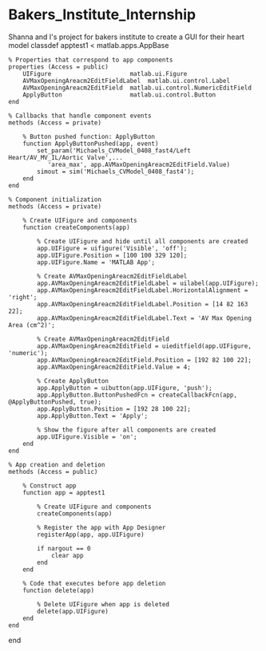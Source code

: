 # Bakers_Institute_Internship
Shanna and I's project for bakers institute to create a GUI for their heart model
classdef apptest1 < matlab.apps.AppBase

    % Properties that correspond to app components
    properties (Access = public)
        UIFigure                      matlab.ui.Figure
        AVMaxOpeningAreacm2EditFieldLabel  matlab.ui.control.Label
        AVMaxOpeningAreacm2EditField  matlab.ui.control.NumericEditField
        ApplyButton                   matlab.ui.control.Button
    end

    % Callbacks that handle component events
    methods (Access = private)

        % Button pushed function: ApplyButton
        function ApplyButtonPushed(app, event)
            set_param('Michaels_CVModel_0408_fast4/Left Heart/AV_MV_IL/Aortic Valve',...
               'area_max', app.AVMaxOpeningAreacm2EditField.Value)
            simout = sim('Michaels_CVModel_0408_fast4');
        end
    end

    % Component initialization
    methods (Access = private)

        % Create UIFigure and components
        function createComponents(app)

            % Create UIFigure and hide until all components are created
            app.UIFigure = uifigure('Visible', 'off');
            app.UIFigure.Position = [100 100 329 120];
            app.UIFigure.Name = 'MATLAB App';

            % Create AVMaxOpeningAreacm2EditFieldLabel
            app.AVMaxOpeningAreacm2EditFieldLabel = uilabel(app.UIFigure);
            app.AVMaxOpeningAreacm2EditFieldLabel.HorizontalAlignment = 'right';
            app.AVMaxOpeningAreacm2EditFieldLabel.Position = [14 82 163 22];
            app.AVMaxOpeningAreacm2EditFieldLabel.Text = 'AV Max Opening Area (cm^2)';

            % Create AVMaxOpeningAreacm2EditField
            app.AVMaxOpeningAreacm2EditField = uieditfield(app.UIFigure, 'numeric');
            app.AVMaxOpeningAreacm2EditField.Position = [192 82 100 22];
            app.AVMaxOpeningAreacm2EditField.Value = 4;

            % Create ApplyButton
            app.ApplyButton = uibutton(app.UIFigure, 'push');
            app.ApplyButton.ButtonPushedFcn = createCallbackFcn(app, @ApplyButtonPushed, true);
            app.ApplyButton.Position = [192 28 100 22];
            app.ApplyButton.Text = 'Apply';

            % Show the figure after all components are created
            app.UIFigure.Visible = 'on';
        end
    end

    % App creation and deletion
    methods (Access = public)

        % Construct app
        function app = apptest1

            % Create UIFigure and components
            createComponents(app)

            % Register the app with App Designer
            registerApp(app, app.UIFigure)

            if nargout == 0
                clear app
            end
        end

        % Code that executes before app deletion
        function delete(app)

            % Delete UIFigure when app is deleted
            delete(app.UIFigure)
        end
    end
end

